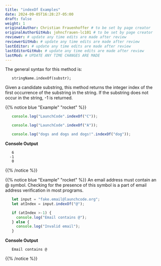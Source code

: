 ```yaml
---
title: "indexOf Examples"
date: 2024-09-05T16:28:27-05:00
draft: false
weight: 1
originalAuthor: Christian Frauenhoffer # to be set by page creator
originalAuthorGitHub: johncfrauen-lc101 # to be set by page creator
reviewer: # update any time edits are made after review
reviewerGitHub: # update any time edits are made after review
lastEditor: # update any time edits are made after review
lastEditorGitHub: # update any time edits are made after review
lastMod: # UPDATE ANY TIME CHANGES ARE MADE
---
```


The general syntax for this method is:

```console
   stringName.indexOf(substr);
```

Given a candidate substring, this method returns the integer index of the first occurrence of the substring in the string. If the substring does not occur in the string, -1 is returned.

{{% notice blue "Example" "rocket" %}}

   ```js {linenos=table}
      console.log("LaunchCode".indexOf("C"));

	  console.log("LaunchCode".indexOf("A"));

      console.log("dogs and dogs and dogs!".indexOf("dog"));
   ```

   **Console Output**

   ```console
      6
	 -1
      0
   ```

{{% /notice %}}

{{% notice blue "Example" "rocket" %}}
An email address must contain an @ symbol. Checking for the presence of this symbol is a part of email address verification in most programs.

   ```js {linenos=table}
      let input = "fake.email@launchcode.org";
	  let atIndex = input.indexOf("@");

	  if (atIndex >-1) {
   	    console.log("Email contains @");
      } else {
        console.log("Invalid email");
      }
   ```

   **Console Output**

   ```console
      Email contains @
   ```

{{% /notice %}}